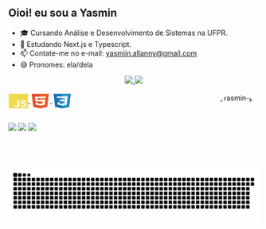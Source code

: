 ## Oioi! eu sou a Yasmin 

- 🎓 Cursando Análise e Desenvolvimento de Sistemas na UFPR.
- 🌱 Estudando Next.js e Typescript.
- 📫 Contate-me no e-mail: yasmiin.allanny@gmail.com
- 😄 Pronomes: ela/dela

<div align="center">
  <a href="https://github.com/yasmin-calderon">
  <img height="180em" src="https://github-readme-stats.vercel.app/api?username=yasmin-calderon&show_icons=true&theme=dracula&include_all_commits=true&count_private=true"/>
  <img height="180em" src="https://github-readme-stats.vercel.app/api/top-langs/?username=yasmin-calderon&layout=compact&langs_count=7&theme=dracula"/>
</div>
  
  <div style="display: inline_block"><br>
  <img align="center" alt="Yasmin-Js" height="30" width="40" src="https://raw.githubusercontent.com/devicons/devicon/master/icons/javascript/javascript-plain.svg">
  <img align="center" alt="Yasmin-HTML" height="30" width="40" src="https://raw.githubusercontent.com/devicons/devicon/master/icons/html5/html5-original.svg">
  <img align="center" alt="Yasmin-CSS" height="30" width="40" src="https://raw.githubusercontent.com/devicons/devicon/master/icons/css3/css3-original.svg">
  <img align="right" alt="Yasmin-pic" height="150" style="border-radius:50px;" src="https://media.discordapp.net/attachments/568659426987343892/892772350632800297/5onscv.gif">
</div>
  
##
  
<div>
  <a href="https://www.instagram.com/chariizarda/" target="_blank"><img src="https://img.shields.io/badge/-Instagram-%23E4405F?style=for-the-badge&logo=instagram&logoColor=white" target="_blank"></a> 
 <a href = "mailto:yasmiin.allanny@gmail.com"><img src="https://img.shields.io/badge/Gmail-D14836?style=for-the-badge&logo=gmail&logoColor=white" target="_blank"></a>
 <a href="https://www.linkedin.com/in/yasmin-calderon/" target="_blank"><img src="https://img.shields.io/badge/-LinkedIn-%230077B5?style=for-the-badge&logo=linkedin&logoColor=white" target="_blank"></a>
  
  ![Snake animation](https://github.com/yasmin-calderon/yasmin-calderon/blob/output/github-contribution-grid-snake.svg)
  
</div>
